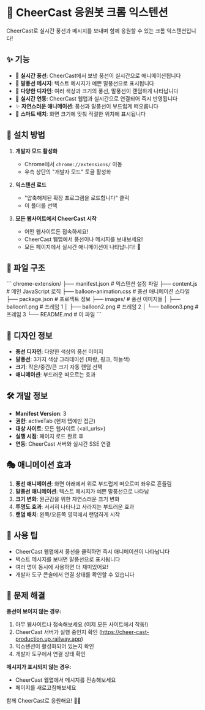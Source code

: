 # 🎈 CheerCast 응원봇 크롬 익스텐션

CheerCast로 실시간 풍선과 메시지를 보내며 함께 응원할 수 있는 크롬 익스텐션입니다!

## ✨ 기능

- 🎈 **실시간 풍선**: CheerCast에서 보낸 풍선이 실시간으로 애니메이션됩니다
- 💬 **말풍선 메시지**: 텍스트 메시지가 예쁜 말풍선으로 표시됩니다
- 🌈 **다양한 디자인**: 여러 색상과 크기의 풍선, 말풍선이 랜덤하게 나타납니다
- 📱 **실시간 연동**: CheerCast 웹앱과 실시간으로 연결되어 즉시 반영됩니다
- ✨ **자연스러운 애니메이션**: 풍선과 말풍선이 부드럽게 떠오릅니다
- 🎯 **스마트 배치**: 화면 크기에 맞춰 적절한 위치에 표시됩니다

## 🚀 설치 방법

1. **개발자 모드 활성화**
   - Chrome에서 `chrome://extensions/` 이동
   - 우측 상단의 "개발자 모드" 토글 활성화

2. **익스텐션 로드**
   - "압축해제된 확장 프로그램을 로드합니다" 클릭
   - 이 폴더를 선택

3. **모든 웹사이트에서 CheerCast 시작**
   - 어떤 웹사이트든 접속하세요!
   - CheerCast 웹앱에서 풍선이나 메시지를 보내보세요!
   - 모든 페이지에서 실시간 애니메이션이 나타납니다! 🎈

## 📁 파일 구조

\`\`\`
chrome-extension/
├── manifest.json          # 익스텐션 설정 파일
├── content.js             # 메인 JavaScript 로직
├── balloon-animation.css  # 풍선 애니메이션 스타일
├── package.json          # 프로젝트 정보
├── images/               # 풍선 이미지들
│   ├── balloon1.png     # 프레임 1
│   ├── balloon2.png     # 프레임 2
│   └── balloon3.png     # 프레임 3
└── README.md            # 이 파일
\`\`\`

## 🎨 디자인 정보

- **풍선 디자인**: 다양한 색상의 풍선 이미지
- **말풍선**: 3가지 색상 그라데이션 (파랑, 핑크, 하늘색)
- **크기**: 작은/중간/큰 크기 자동 랜덤 선택
- **애니메이션**: 부드러운 떠오르는 효과

## 🛠️ 개발 정보

- **Manifest Version**: 3
- **권한**: activeTab (현재 탭에만 접근)
- **대상 사이트**: 모든 웹사이트 (<all_urls>)
- **실행 시점**: 페이지 로드 완료 후
- **연동**: CheerCast 서버와 실시간 SSE 연결

## 🎭 애니메이션 효과

1. **풍선 애니메이션**: 화면 아래에서 위로 부드럽게 떠오르며 좌우로 흔들림
2. **말풍선 애니메이션**: 텍스트 메시지가 예쁜 말풍선으로 나타남
3. **크기 변화**: 원근감을 위한 자연스러운 크기 변화
4. **투명도 효과**: 서서히 나타나고 사라지는 부드러운 효과
5. **랜덤 배치**: 왼쪽/오른쪽 영역에서 랜덤하게 시작

## 🎯 사용 팁

- CheerCast 웹앱에서 풍선을 클릭하면 즉시 애니메이션이 나타납니다
- 텍스트 메시지를 보내면 말풍선으로 표시됩니다
- 여러 명이 동시에 사용하면 더 재미있어요!
- 개발자 도구 콘솔에서 연결 상태를 확인할 수 있습니다

## 🐛 문제 해결

**풍선이 보이지 않는 경우:**
1. 아무 웹사이트나 접속해보세요 (이제 모든 사이트에서 작동!)
2. CheerCast 서버가 실행 중인지 확인 (https://cheer-cast-production.up.railway.app)
3. 익스텐션이 활성화되어 있는지 확인
4. 개발자 도구에서 연결 상태 확인

**메시지가 표시되지 않는 경우:**
- CheerCast 웹앱에서 메시지를 전송해보세요
- 페이지를 새로고침해보세요

함께 CheerCast로 응원해요! 🎈✨